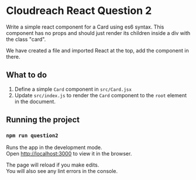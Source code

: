 # Cloudreach React Question 2

Write a simple react component for a Card using es6 syntax. This component has no props and should
just render its children inside a div with the class "card".

We have created a file and imported React at the top, add the component in there.

## What to do

1. Define a simple `Card` component in `src/Card.jsx`
2. Update `src/index.js` to render the `Card` component to the `root` element in the document.

## Running the project

### `npm run question2`

Runs the app in the development mode.<br>
Open [http://localhost:3000](http://localhost:3000) to view it in the browser.

The page will reload if you make edits.<br>
You will also see any lint errors in the console.

